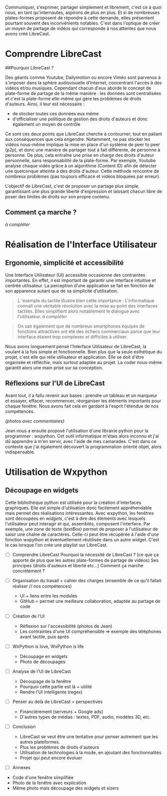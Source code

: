 Communiquer, s'exprimer, partager simplement et librement, c'est ce à quoi nous, en tant qu'internautes, aspirons de plus en plus. Et si de nombreuses plates-formes proposent de répondre à cette demande, elles présentent pourtant souvent des inconvénients notables. C'est dans l'optique de créer un moyen de partage de vidéos qui corresponde à nos attentes que nous avons créé LibreCast.

# Comprendre LibreCast

##Pourquoi LibreCast ?

Des géants comme Youtube, Dailymotion ou encore Viméo sont parvenus à s'imposer dans la sphère audiovisuelle d'Internet, concentrant l'accès à des vidéos et/ou musiques. Cependant chacun d'eux aborde le concept de plate-forme de partage de la même manière : les données sont centralisées et c'est la plate-forme elle-même qui gère les problèmes de droits d'auteurs. Ainsi, il leur est nécessaire :
 * de stocker toutes ces données eux même
 * d'officialiser une politique de gestion des droits d'auteurs et donc également un moyen de contrôle
 
Ce sont ces deux points que LibreCast cherche à contourner, tout en paliant aux conséquences que cela engendre. Notamment, ne pas stocker les vidéos nous-même implique la mise en place d'un système de peer to peer (p2p), et donc une manière de partager tout à fait différente, de personne à personne. De plus, cela entraîne une prise en charge des droits d'auteur personnelle, sans responsabilité de la plate-forme. Par exemple, Youtube analyse chaque vidéo grâce à un algorithme (Content ID) afin de détecter une quelconque atteinte à des droits d'auteur. Cette méthode rencontre de nombreux problèmes (pas toujours efficace et vidéos bloquées par erreur). 

L'objectif de LibreCast, c'est de proposer un partage plus simple, garantissant une plus grande liberté d'expression et laissant chacun libre de poser des limites de droits sur son propre contenu.

## Comment ça marche ?
_à compléter_

# Réalisation de l'Interface Utilisateur

## Ergonomie, simplicité et accessibilité
Une Interface Utilisateur (UI) accessible occasionne des contraintes importantes. En effet, il est important de garantir une interface intuitive et centrée utilisateur. La perception d’une application se fait en fonction de son apparence autant que de sa simplicité d’utilisation. 

> L 'exemple du tactile illustre bien cette importance :
> L'informatique connaît une véritable révolution avec la mise au point des interfaces tactiles. Elles simplifient alors notablement le dialogue avec l'utilisateur. 
> _à compléter_

> On sait également que de nombreux smartphones équipés de fonctions attractives ont été des échecs commerciaux parce que leur interface étaient trop complexes et difficiles à utiliser.

Nous avons longuement pensé l'Interface Utilisateur de LibreCast, la voulant à la fois simple et fonctionnelle. Bien plus que la seule esthétique du projet, c'est elle qui relie utilisateur et application. Elle se doit d'être organisée et réfléchie, mais surtout adaptée au projet. La coder nous-même garantit alors une main prise sur sa conception. 

## Réflexions sur l'UI de LibreCast
Avant tout, il a fallu revenir aux bases : prendre un tableau et un marqueur et essayer, effacer, recommencer, réorganiser les éléments importants pour chaque fenêtre. Nous avons fait cela en gardant à l'esprit l'étendue de nos compétences. 

_(photos avec commentaires)_

Jean nous a ensuite proposé l'utilisation d'une librairie python pour la programmer : wxpython. Cet outil informatique m'étais alors inconnu et j'ai dû apprendre à m'en servir, avec l'aide de mes camarades. C'est dans ce contexte que j'ai également découvert la programmation orienté objet, alors indispensable.

# Utilisation de Wxpython

## Découpage en widgets
Cette bibliothèque python est utilisée pour la création d'interfaces graphiques. Elle est simple d'utilisation donc facilement appréhendable mais permet des réalisations intéressantes. Avec wxpython, les fenêtres sont découpées en _widgets_, c'est à dire des éléments avec lesquels l'utilisateur peut interagir et qui, assemblés, composent l'interface. Par exemple, une zone de texte (_textBox_) permet de proposer à l'utilisateur de saisir une chaîne de caractères. Celle-ci peut être récupérée à l'aide d'une fonction wxpython et éventuellement réutilisée dans un autre widget. C'est le cas lorsque l'on crée une playlist sur LibreCast.



- [ ]  Comprendre LibreCast
Pourquoi la nécessité de LIbreCast ? (ce que ça apporte de plus que les autres plate-formes de partage de vidéos)
Ses principes (droits d'auteurs et liberté etc...)
Comment ça marche concrètement ?

- [ ] Organisation du travail + cahier des charges (ensemble de ce qu'il fallait réaliser // nos compétences)
  * UI + liens entre les modules
  * GitHub = permet une meilleure collaboration, adaptée au partage de code

- [ ] Création de l'UI
  * Réflexion sur l'accessibilité (photos de Jean)
  * Les contraintes d'une UI compréhensible
  => exemple des téléphones avant tactile, puis après

- [ ] WxPython is love, WxPython is life
  * Découpage en widgets
  * Photo de découpages
  
- [ ] Analyse de l'UI de LibreCast
  * Découpage de la fenêtre
  * Pourquoi cette partie est là + utilité
  * Rendre l'UI intelligente (regex)

- [ ] Penser au delà de LibreCast = perspectives
  * Financièrement (serveurs + Google ads)
  * D'autres types de médias : textes, PDF, audio, modèles 3D, etc.

- [ ] Conclusion
  * LibreCast se veut être une tentative pour penser autrement que les autres plateformes.
  * Plus les problèmes de droits d'auteurs
  * Utilisation de technologies à la mode, en ajoutant des fonctionnalités
  * Projet qui peut encore évoluer

- [ ] Annexes
 * Code d'une fenêtre simplifiée
 * Photo de la fenêtre avec explication
 * Même photo mais découpage des widgets et sizers
